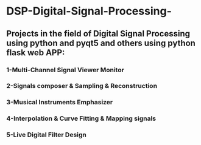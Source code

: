 # DSP-Digital-Signal-Processing-
## Projects in the field of Digital Signal Processing using python and pyqt5 and others using python flask web APP:
### 1-Multi-Channel Signal Viewer Monitor
### 2-Signals composer & Sampling & Reconstruction
### 3-Musical Instruments Emphasizer
### 4-Interpolation & Curve Fitting & Mapping signals
### 5-Live Digital Filter Design

